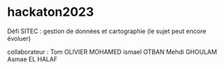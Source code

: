 # hackaton2023
  

Défi SITEC : gestion de données et cartographie (le sujet peut encore évoluer)

collaborateur :
Tom OLIVIER
MOHAMED ismael OTBAN
Mehdi GHOULAM
Asmae EL HALAF 

